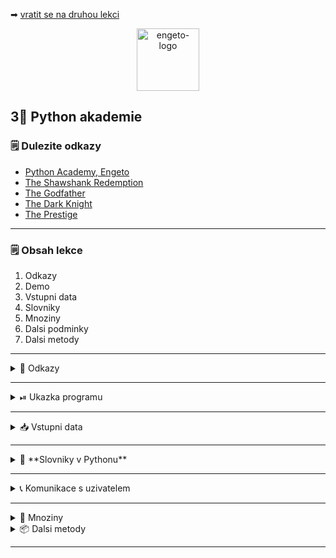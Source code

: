 ➡ [vratit se na druhou lekci](https://github.com/Bralor/python-academy/tree/lekce02)

<p align="center">
  <img alt="engeto-logo" width="100px" src="https://engeto.cz/wp-content/uploads/2019/01/engeto-square.png" />
</p>

## 3⃣ Python akademie
### 🗒 Dulezite odkazy
- [Python Academy, Engeto]()
- [The Shawshank Redemption]()
- [The Godfather]()
- [The Dark Knight]()
- [The Prestige]()
---

### 🗒 Obsah lekce
1. Odkazy
2. Demo
3. Vstupni data
4. Slovniky
5. Mnoziny
6. Dalsi podminky
7. Dalsi metody
---

<details>
  <summary>📔 Odkazy</summary>

 
  - [Vzdelavaci platforma Engeta](https://engeto.com)
  - [Vstupni data, Shawshank Redemption](https://www.imdb.com/title/tt0111161/?ref_=fn_al_tt_1)
  - [Vstupni data, Godfather](https://www.imdb.com/title/tt0068646/?ref_=fn_al_tt_1)
  - [Vstupni data, Dark Knight](https://www.imdb.com/title/tt0468569/?ref_=fn_al_tt_1)
  - [Vstupni data, Prestige](https://www.imdb.com/title/tt0482571/?ref_=fn_al_tt_1)

</details>

---

<details>
  <summary>⏯  Ukazka programu</summary>


  1. ✌  [Stahnete si treti lekci jako **zip**](https://github.com/Bralor/python-academy/archive/lekce03.zip)
  2. 💪 Presunte se ke stazenemu souboru
  3. 🙏 Spustte soubor **movies** v PyCharm
  4. 🐍 Spustte program pomoci klaves **ctrl+shift+F10**
  5. 🎥 Zkousejte!

</details>

---

<details>
  <summary>📥 Vstupni data</summary>

  ##### The Shawshank redemption
  ```python
  film_1 = {
    "JMENO": "Shawshank Redemption",
    "HODNOCENI": "93/100",
    "ROK": 1994,
    "REZISER": "Frank Darabont",
    "STOPAZ": 144,
    "HRAJI": ("Tim Robbins", "Morgan Freeman", "Bob Gunton", "William Sadler",
      "Clancy Brown", "Gil Bellows", "Mark Rolston", "James Whitmore",
      "Jeffrey DeMunn", "Larry Brandenburg"
     )
  }
  ```

  ##### The Godfather
  ```python
  film_2 = {
    "JMENO": "The Godfather",
    "HODNOCENI": "92/100",
    "ROK": 1972,
    "REZISER": "Francis Ford Coppola",
    "STOPAZ": 175,
    "HRAJI": ("Marlon Brando", "Al Pacino", "James Caan",
      "Richard S. Castellano", "Robert Duvall", "Sterling Hayden",
      "John Marley", "Richard Conte"
    )
  }
  ```

  ##### The Dark knight
  ```python
  film_3 = {
    "JMENO": "The Dark Knight",
    "HODNOCENI": "90/100",
    "ROK": 2008,
    "REZISER": "Christopher Nolan",
    "STOPAZ": 152,
    "HRAJI": ("Christian Bale", "Heath Ledger", "Aaron Eckhart",
      "Michael Caine", "Maggie Gyllenhaal", "Gary Oldman", "Morgan Freeman",
      "Monique Gabriela", "Ron Dean", "Cillian Murphy"
    )
  }
  ```

  ##### The Prestige
  ```python
  film_4 = {
    "JMENO": "The Prestige",
    "HODNOCENI": "85/100",
    "ROK": 2006,
    "REZISER": "Christopher Nolan",
    "STOPAZ": 130,
    "HRAJI": ("Hugh Jackman", "Christian Bale", "Michael Caine",
      "Piper Perabo", "Rebecca Hall", "Scarlett Johansson", "Samantha Mahurin",
      "David Bowie"
    )
  }
  ```
</details>

---

<details>
  <summary>📔 **Slovniky v Pythonu**</summary>

<details>
  <summary>📂 Vytvorime adresar & novy soubor</summary>


  Vytvorime nejprve adresar pro nas kurz:

  ```
  mkdir python-akademie
  ```
  Potom adresar pro dnesni lekci:
  ```
  mkdir python-akademie/lekce03
  ```
  Posledni v rade bude dnesni uloha:
  ```
  touch movies.py       # Linux
  copy nul "movies.py"  # Windows
  ```
---

</details>

<details>
  <summary>❓ Co je to slovnik</summary>

  - **standartni datovy typ** Pythonu
  - tvoreny pary **klic: hodnota**
  - podle **klice** vratim (mapuji) **hodnotu** (ne naopak)
  - klic je **unikatni** (napr. retezec, cislo)
  - hodnota nemusi byt (napr. retezec, cislo, seznam, ntice, jiny slovnik)
  - nelze indexovat jako seznamy/ntice
  - nemaji poradi jako seznamy/ntice
---

</details>

<details>
  <summary>📓 Uvod k praci se slovniky</summary>

  ##### 📚 Vytvorime slovnik
  ```python
  filmovy_slovnik = {}      # 1. zpusob
  filmovy_slovnik = dict()  # 2. zpusob
  ```

  ##### 🗝  Vlozime prvni klic
  Tak jak jsme pouzivali hranate zavorky u seznamu, je pouzijeme i u slovniku.
  Ale v tentokrat pro vytvoreni **klice a jeho **hodnoty**.
  ```python
  filmovy_slovnik["jmeno"] = None
  ```

  ##### 👑 Pridame hodnotu
  ```python
  filmovy_slovnik["jmeno"] = "Matous"
  ```

  ##### 😱 Ruzne hodnoty
  Do slovniku muzeme ke klici ulozit nejen cisla ci slova. Muzeme ulozit i
  seznamy a ntice:
  ```python
  PISMENA = ["a", "b", "c", "d"]
  filmovy_slovnik["pismena"] = PISMENA
  ```

  ##### 🤦 Slovnik ve slovniku
  Do slovniku muzu vlozit i jine slovniky:
  ```python
  vnoreny_slovnik_1 = {"jmeno": "Lukas"}
  vnoreny_slovnik_2 = {"jmeno": "Jan"}

  filmovy_slovnik["1_slovnik"] = vnoreny_slovnik_1
  filmovy_slovnik["2_slovnik"] = vnoreny_slovnik_2
  ```

  ##### ⏪ Odstranime klice & hodnoty
  - funkce `del`
  - metoda `pop`
  - metoda `popitem`
  ```python
  del filmovy_slovnik["1_slovnik"]
  filmovy_slovnik.pop("2_slovnik")
  ```
---

</details>
</details>

---

<details>
  <summary>📞 Komunikace s uzivatelem</summary>

  #### 📡 Pozdravime uzivatele
  Nejprve pozdravime uzivatele:
  ```python
  print("VITEJTE V NASEM FILMOVEM SLOVNIKU!")
  ```
  #### 📖 Doplnime oddelovac
  Jde jen o vizualni prvek v ramci prikazoveho radku:
  ```python
  ODDELOVAC = "=" * 76

  print("VITEJTE V NASEM FILMOVEM SLOVNIKU!")
  print(ODDELOVAC)
  ```

  #### 🔄 Zarovnani textu
  Retezec muzeme zarovnat pomoci **metod**:
  
  - metoda `center`
  - metoda `ljust`
  - metoda `rjust`
  ```python
  ODDELOVAC = "=" * 76

  print("VITEJTE V NASEM FILMOVEM SLOVNIKU!".center(76, " "))
  print(ODDELOVAC)
  ```

  #### 🔝 Vypiseme nabidku
  Vypiseme nabidku, kterou bude mit uzivatel k dispozici (pozdeji doplnime):
  ```python
  print(ODDELOVAC)
  print("Vitejte v nasi skromne filmove databazi".center(76, " "))

  print(
  f"""{ODDELOVAC}
  VYBERTE KATEGORII:
  {ODDELOVAC}
  {'VSECHNY FILMY | DETAILY FILMU | SPOLECNI HERCI | VSICHNI REZISERI'.center(76, " ")}
  {ODDELOVAC}"""
  )
  ```

  #### ☠  Volitelne klicove argumenty
  U funkce `print` nas budou zajimat tyto:
  - `end`
  - `sep`

  Pouziti argumentu `end`:
  ```python
  ODDELOVAC = "=" * 76

  print(
    "VITEJTE V NASEM FILMOVEM SLOVNIKU!".center(76, " "),
    end=f"\n{ODDELOVAC}"
  )
  ```

  Pouziti argumentu `sep`:
  ```python
  ODDELOVAC = "=" * 76

  print(
    "VYBERTE KATEGORII:",
    f"{'VSECHNY FILMY | DETAILY FILMU | SPOLECNI HERCI | VSICHNI REZISERI'.center(76, " ")}",
    sep=f"\n{ODDELOVAC}"
  )
  ```
---

<details>
  <summary>🆎 Podminkovy zapis</summary>

  #### 🌲 Strom podminek
  Podminky nam umozni vzdy vybrat jeden proces, ktery budeme chtit aplikovat.
  Mame 4 ruzne procesy, takze potrebujeme vytvorit 4 ruzne podminky:
  ```python
  # bud TOTO
  # nebo TOTO
  # nebo TOTO
  # jinak TOTO
  ```

  #### ✅ Vyber uzivatele
  Uzivatel si musi nejprve vybrat jednu moznost. Kod musi fungovat jak pro mala,
  tak pro velka pismena:
  ```python
  vyber = input("VYBERTE MOZNOST: ").lower()
  ```

  #### 🎬 Vypis vsechny filmy
  Prvni vetev naseho podminkoveho zapisu vrati jmena vsech filmu. Pomohou nam
  pohledy slovniku (metody slovniku):
  - `items` - vrati objekt s klici a jejich hodnotami
  - `keys` - vrati objekt s klici
  - `values` - vrati objekt s hodnotami
  
  Nasledne prevedeme vysledny objekt pomoci built-in funkce `list`:
  ```python
  if vyber == "vsechny filmy":
    print(ODDELOVAC)
    print(f"Mame v nabidce tyto snimky:")
    print(list(filmovy_slovnik.keys()))
    print(ODDELOVAC)
  ```

  #### 🔎 Detaily filmu
  Druha podminka bude mit na starost obstarat vystup, ktery zahrnuje obsah
  jednotlivych vnitrnich slovniku (tedy detaily konkretniho filmu).
  - `get` - pokud najde klic, vrati jeho hodnotu
  - `setdefault` - nastavi novy klic s hodnotou

  Film pak muzeme ziskat pomoci dalsi metody slovniku `get`. Tato metoda ma
  za cil jedine, najde klic, ktery ji zadame a ona vrati jeho hodnotu.
  Volitelne pak muzeme nastavit, co vrati, pokud hledany klic nenajde.
  ```python
  elif vyber == "detaily filmu":
    print(ODDELOVAC)
    print(list(filmovy_slovnik.keys()))
    print(ODDELOVAC)

    vyber_filmu = input("VYBERTE FILM: ")
    print(ODDELOVAC)
    pprint(filmovy_slovnik.get(vyber_filmu, "Vami zadany film neni v db"))
  ```

</details>
</details>

---

<details>
  <summary>🔢 Mnoziny</summary>

  #### 📊 Obecne
  Mnozina neboli set je opet neserazena kolekce udaju, ktera je typicka tim,
  ze uvnitr nenajdeme zadnou hodnotu dvakrat. Sety se pouzivaji zejmena kvuli
  svym matematickym operacim.
  - sjednoceni (`union`/ `|`)
  - prunik (`intersection`/ `&`)
  - rozdil (`difference`/ `-`)
  - symetricky rozdil (`^`)
  
  #### 📌 Vytvorime mnozinu
  ```python
  prvni_set = set()
  print(type(prvni_set))

  druhy_set = {"Matous", "Marek", "Lukas", "Jan"}
  print(type(druhy_set))
  ```

  #### 🔁 Pridavame, odebirame
  - `add`
  - `discard`
  ```python
  novy_set = set()

  novy_set.add("Matous")
  novy_set.add("Marek")
  print(novy_set)

  novy_set.discard("Matous")
  print(novy_set)
  ```

  #### 🎎 Spolecni herci
  Dalsi funkci bude zjistit spolecne herce pro dva ruzne filmy.
  ```python
  set1 = {"Pavel", "Matous", "Tomas", "Martin"}
  set2 = {"Martin", "Petr", "Vojtech"}

  print(set1 & set2)  # "Martin"
  ```
  Dokonceni dalsi podminky:
  ```python
  elif vyber == "spolecni herci":
      print(ODDELOVAC)
      print(list(filmovy_slovnik.keys()))
      print(ODDELOVAC)

      film1 = input("VYBERTE I. FILM: ")
      film2 = input("VYBERTE II. FILM: ")

      herci_film1 = set(filmovy_slovnik[film1]["HRAJI"])
      herci_film2 = set(filmovy_slovnik[film2]["HRAJI"])

      prunik = herci_film1 & herci_film2
      print(
          f"SPOLECNI HERCI PRO *{filmovy_slovnik[film1]['JMENO']}* \
          A *{filmovy_slovnik[film2]['JMENO']}*: {prunik}"
      )
  ```

  #### 📢 Vsichni reziseri
  Nakonec chceme zapsat podminkovou vetev, ktera nam vrati vsechny rezisery.
  ```python
  elif "reziseri" in vyber:
      print(ODDELOVAC)
      set_reziseri = (
          filmovy_slovnik["The Dark Knight"]["REZISER"],
          filmovy_slovnik["The Godfather"]["REZISER"],
          filmovy_slovnik["Shawshank Redemption"]["REZISER"],
          filmovy_slovnik["The Prestige"]["REZISER"]
      )

      print("VSICHNI REZISERI V NASEM SEZNAMU:")
      print(f"{set_reziseri}")
  ```

</details>

<details>
  <summary> 📦 Dalsi metody</summary>

  #### 🔢 Podmnozina
<details>
  <summary> 🔽 vice o...</summary>

  Jde o dalsi metodu typickou pro mnoziny...

</details>

  #### 🔢 Disjoint
<details>
  <summary> 🔽 vice o...</summary>

  Jde o dalsi metodu typickou pro mnoziny...

</details>

</details>

---

